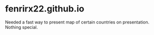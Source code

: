 # fenrirx22.github.io

Needed a fast way to present map of certain countries on presentation. Nothing special.
